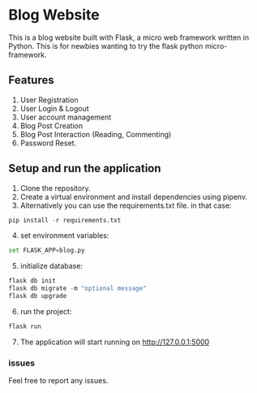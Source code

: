 # Blog Website
This is a blog website built with Flask, a micro web framework written in Python. This is for newbies wanting to try the flask python micro-framework.

## Features

1. User Registration
2. User Login & Logout
3. User account management
4. Blog Post Creation
5. Blog Post Interaction (Reading, Commenting)
6. Password Reset.

## Setup and run the application
1. Clone the repository.
2. Create a virtual environment and install dependencies using pipenv.
3. Alternatively you can use the requirements.txt file. in that case:
```python
pip install -r requirements.txt
```
4. set environment variables:
```python
set FLASK_APP=blog.py
```
5. initialize database:
```python
flask db init
flask db migrate -m "optional message"
flask db upgrade
```
6. run the project:
```python
flask run
```
7. The application will start running on http://127.0.0.1:5000

### issues
Feel free to report any issues.